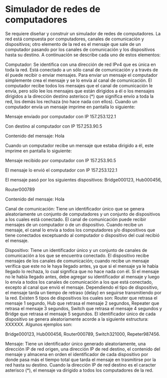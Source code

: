 # Simulador de redes de computadores 


Se requiere diseñar y construir un simulador de redes de computadores. La red está compuesta por computadores, canales de comunicación y dispositivos; otro elemento de la red es el mensaje que sale de un computador pasando por los canales de comunicación y los dispositivos hasta su destino. A continuación se describe cada uno de estos elementos:

Computador: Se identifica con una dirección de red IPv4 que es única en toda la red. Está conectado a un sólo canal de comunicación y a través de él puede recibir o enviar mensajes. Para enviar un mensaje el computador simplemente crea el mensaje y se lo envía al canal de comunicación. El computador recibe todos los mensajes que el canal de comunicación le envía, pero sólo lee los mensajes que están dirigidos a él o los mensajes dirigidos a la dirección destino asterisco (*) que significa envío a toda la red, los demás los rechaza (no hace nada con ellos). Cuando un computador envía un mensaje imprime en pantalla lo siguiente:

Mensaje enviado por computador con IP 157.253.122.1

Con destino al computador con IP 157.253.90.5

Contenido del mensaje: Hola

Cuando un computador recibe un mensaje que estaba dirigido a él, este imprime en pantalla lo siguiente:

Mensaje recibido por computador con IP 157.253.90.5

El mensaje lo envió el computador con IP 157.253.122.1

El mensaje pasó por los siguientes dispositivos: Bridge000123, Hub000456,

Router000789

Contenido del mensaje: Hola

Canal de comunicación: Tiene un identificador único que se genera aleatoriamente un conjunto de computadores y un conjunto de dispositivos a los cuales está conectado. El canal de comunicación puede recibir mensajes de un computador o de un dispositivo. Cuando recibe un mensaje, el canal lo envía a todos los computadores y/o dispositivos que tiene conectados exceptuando al computador o dispositivo del cual recibió el mensaje.

Dispositivo: Tiene un identificador único y un conjunto de canales de comunicación a los que se encuentra conectado. El dispositivo recibe mensajes de los canales de comunicación; cuando recibe un mensaje verifica que este no le haya llegado antes, ya que si el mensaje ya le había llegado lo rechaza, lo cual significa que no hace nada con él. Si el mensaje no le había llegado antes, debe agregar su identificador al mensaje y luego lo envía a todos los canales de comunicación a los que está conectado, excepto al canal que envió el mensaje. Dependiendo el tipo de dispositivo, el mensaje tarda un tiempo de retraso (delay) en seguirse transmitiendo por la red. Existen 5 tipos de dispositivos los cuales son: Router que retrasa el mensaje 1 segundo, Hub que retrasa el mensaje 2 segundos, Repeater que retrasa el mensaje 3 segundos, Switch que retrasa el mensaje 4 segundos y Bridge que retrasa el mensaje 5 segundos. El identificador único de cada dispositivo se genera aleatoriamente acorde a la siguiente estructura: XXXXXX. Algunos ejemplos son:

Bridge000123, Hub000456, Router000789, Switch321000, Repeter987456.

Mensaje: Tiene un identificador único generado aleatoriamente, una dirección IP de red origen, una dirección IP de red destino, el contenido del mensaje y almacena en orden el identificador de cada dispositivo por donde pasa más el tiempo total que tarda el mensaje en trasmitirse por la red hasta su destino. Cuando la dirección IP de red destino es el caracter asterisco (*), el mensaje va dirigido a todos los computadores de la red.



